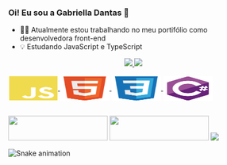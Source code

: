 ### Oi! Eu sou a Gabriella Dantas 👋


- 👩‍💻 Atualmente estou trabalhando no meu portifólio como desenvolvedora front-end
- 💡 Estudando JavaScript e TypeScript

<div align="center">
  <a href="https://github.com/gabriellaxdantas">
  <img height="180em" src="https://github-readme-stats.vercel.app/api?username=gabriellaxdantas&show_icons=true&theme=tokyonight&include_all_commits=true&count_private=true"/>
  <img height="180em" src="https://github-readme-stats.vercel.app/api/top-langs/?username=gabriellaxdantas&layout=compact&langs_count=7&theme=tokyonight"/>
</div>
  
  <div style="display: inline_block"><br>
  <img align="center" alt="Rafa-Js" height="50" width="100" src="https://raw.githubusercontent.com/devicons/devicon/master/icons/javascript/javascript-plain.svg">
  <img align="center" alt="Rafa-HTML" height="50" width="100" src="https://raw.githubusercontent.com/devicons/devicon/master/icons/html5/html5-original.svg">
  <img align="center" alt="Rafa-CSS" height="50" width="100" src="https://raw.githubusercontent.com/devicons/devicon/master/icons/css3/css3-original.svg">
  <img align="center" alt="Rafa-Csharp" height="50" width="100" src="https://raw.githubusercontent.com/devicons/devicon/master/icons/csharp/csharp-original.svg">
</div>

  ##

  <div> 
  <a href="https://instagram.com/gabriellafandim" target="_blank"><img width="200" height="50" src="https://img.shields.io/badge/-Instagram-%23E4405F?style=for-the-badge&logo=instagram&logoColor=white" target="_blank"></a>
  <a col-md-4 href = "mailto:gabriellaxdantas@gmail.com"><img width="200" height="50" src="https://img.shields.io/badge/-Gmail-%23333?style=for-the-badge&logo=gmail&logoColor=white" target="_blank"></a>
  <a href="https://www.linkedin.com/in/gabrielladantasfandim/" target="_blank"><img width="200"  src="https://img.shields.io/badge/-LinkedIn-%230077B5?style=for-the-badge&logo=linkedin&logoColor=white" target="_blank"></a> 
 
  ![Snake animation](https://github.com/rafaballerini/gabriellaxdantas/blob/output/github-contribution-grid-snake.svg)
 
</div>


